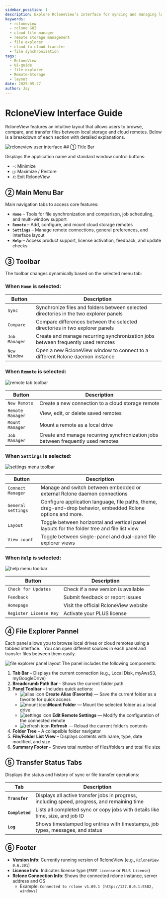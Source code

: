 ```yaml
---
sidebar_position: 1
description: Explore RcloneView’s interface for syncing and managing local and cloud files.
keywords:
  - rcloneview
  - rclone GUI
  - cloud file manager
  - remote storage management
  - file explorer
  - cloud to cloud transfer
  - file synchronization
tags:
  - RcloneView
  - UI-guide
  - file-explorer
  - Remote-Storage
  - layout
date: 2025-05-27
author: Jay
---
```


# RcloneView Interface Guide

RcloneView features an intuitive layout that allows users to browse, compare, and transfer files between local storage and cloud remotes. Below is a breakdown of each section with detailed explanations.

<img src="/support/images/en/howto/rcloneview-basic/rcloneview-user-interface.png" alt="rcloneview user interface" class="img-large img-center" />
## ① Title Bar

Displays the application name and standard window control buttons:

- `—`: Minimize
- `□`: Maximize / Restore
- `X`: Exit RcloneView

## ② Main Menu Bar

Main navigation tabs to access core features:

- **`Home`** – Tools for file synchronization and comparison, job scheduling, and multi-window support  
- **`Remote`** – Add, configure, and mount cloud storage remotes  
- **`Settings`** – Manage remote connections, general preferences, and interface layout  
- **`Help`** – Access product support, license activation, feedback, and update checks  

## ③ Toolbar

The toolbar changes dynamically based on the selected menu tab:

  ### When `Home` is selected:

| Button        | Description                                                                           |
| ------------- | ------------------------------------------------------------------------------------- |
| `Sync`        | Synchronize files and folders between selected directories in the two explorer panels |
| `Compare`     | Compare differences between the selected directories in two explorer panels           |
| `Job Manager` | Create and manage recurring synchronization jobs between frequently used remotes      |
| `New Window`  | Open a new RcloneView window to connect to a different Rclone daemon instance         |
 
### When `Remote` is selected:

<img src="/support/images/en/howto/rcloneview-basic/remote-tab-toolbar.png" alt="remote tab toolbar" class="img-medium img-center" />

| Button           | Description                                                                      |
| ---------------- | -------------------------------------------------------------------------------- |
| `New Remote`     | Create a new connection to a cloud storage remote                                |
| `Remote Manager` | View, edit, or delete saved remotes                                              |
| `Mount Manager`  | Mount a remote as a local drive                                                  |
| `Job Manager`    | Create and manage recurring synchronization jobs between frequently used remotes |
  
### When `Settings` is selected:
<img src="/support/images/en/howto/rcloneview-basic/settings-menu-toolbar.png" alt="settings menu toolbar" class="img-medium img-center" />

| Button             | Description                                                                                                  |
| ------------------ | ------------------------------------------------------------------------------------------------------------ |
| `Connect Manager`  | Manage and switch between embedded or external Rclone daemon connections                                     |
| `General settings` | Configure application language, file paths, theme, drag-and-drop behavior, embedded Rclone options and more. |
| `Layout`           | Toggle between horizontal and vertical panel layouts for the folder tree and file list view                  |
| `View count`       | Toggle between single-panel and dual-panel file explorer views                                               |

### When `Help` is selected:
<img src="/support/images/en/howto/rcloneview-basic/help-menu-toolbar.png" alt="help menu toolbar" class="img-medium img-center" />

| Button                 | Description                           |
| ---------------------- | ------------------------------------- |
| `Check for Updates`    | Check if a new version is available   |
| `Feedback`             | Submit feedback or report issues      |
| `Homepage`             | Visit the official RcloneView website |
| `Register License Key` | Activate your PLUS license            |

## ④ File Explorer Pannel

Each panel allows you to browse local drives or cloud remotes using a tabbed interface.  
You can open different sources in each panel and transfer files between them easily.

  <img src="/support/images/en/howto/rcloneview-basic/file-explorer-pannel-layout.png" alt="file explorer panel layout" class="img-medium img-center" />
The panel includes the following components:

1. **Tab Bar** – Displays the current connection (e.g., Local Disk, myAwsS3, myGoogleDrive)  
2. **Breadcrumb Path Bar** – Shows the current folder path  
3. **Panel Toolbar** – Includes quick actions:  
	- <img src="/support/icons/en/howto/rcloneview-basic/alias-icon.png" alt="alias icon" class="inline-icon" /> **Create Alias (Favorite)** — Save the current folder as a favorite for quick access  
	- <img src="/support/icons/en/howto/rcloneview-basic/mount-icon.png" alt="mount icon" class="inline-icon" />**Mount Folder** — Mount the selected folder as a local drive  
	- <img src="/support/icons/en/howto/rcloneview-basic/settings-icon.png" alt="settings icon" class="inline-icon" /> **Edit Remote Settings** — Modify the configuration of the connected remote  
	- <img src="/support/icons/en/howto/rcloneview-basic/refresh-icon.png" alt="refresh icon" class="inline-icon" /> **Refresh** — Reload the current folder’s contents
4. **Folder Tree** – A collapsible folder navigator  
5. **File/Folder List View** – Displays contents with name, type, date modified, and size  
6. **Summary Footer** – Shows total number of files/folders and total file size

## ⑤ Transfer Status Tabs

Displays the status and history of sync or file transfer operations:

| Tab             | Description                                                                                  |
| --------------- | -------------------------------------------------------------------------------------------- |
| **`Transfer`**  | Displays all active transfer jobs in progress, including speed, progress, and remaining time |
| **`Completed`** | Lists all completed sync or copy jobs with details like time, size, and job ID               |
| **`Log`**       | Shows timestamped log entries with timestamps, job types, messages, and status               |
## ⑥ Footer

- **Version Info**: Currently running version of RcloneView (e.g., `RcloneView 0.6.301`)
- **License Info**: Indicates license type (`FREE License` or `PLUS License`)
- **Rclone Connection Info**: Shows the connected rclone instance, server address and OS
  - Example: `Connected to rclone v1.69.1 (http://127.0.0.1:5582, windows)`
